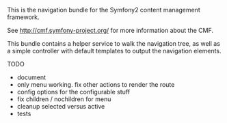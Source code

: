This is the navigation bundle for the Symfony2 content management framework.

See http://cmf.symfony-project.org/ for more information about the CMF.


This bundle contains a helper service to walk the navigation tree, as well as a
simple controller with default templates to output the navigation elements.

TODO
* document
* only menu working. fix other actions to render the route
* config options for the configurable stuff
* fix children / nochildren for menu
* cleanup selected versus active
* tests
